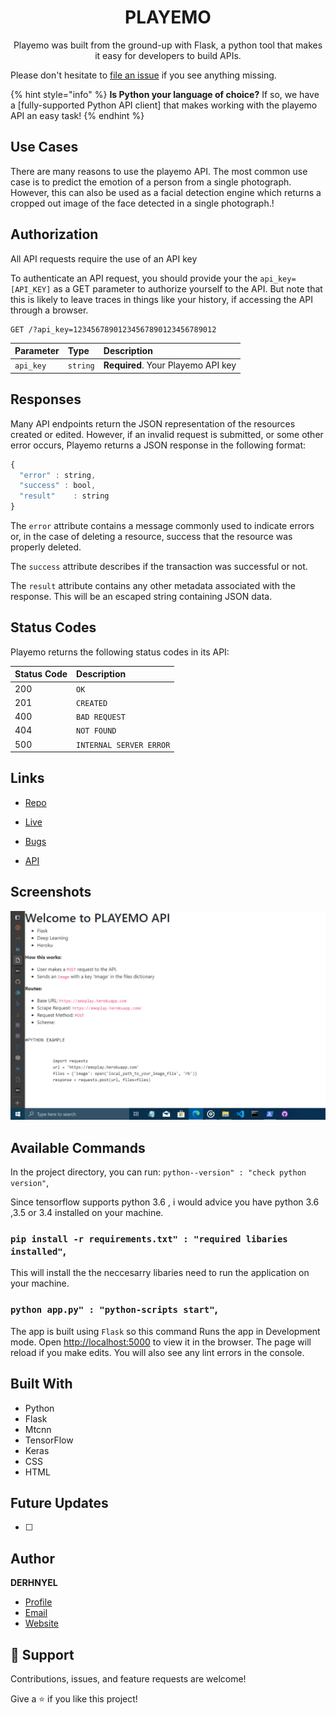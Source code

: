 <h1 align="center">PLAYEMO</h1>

<p align="center">Playemo was built from the ground-up with Flask, a python tool that makes it easy for developers to build APIs.

Please don't hesitate to [file an issue](https://github.com/playemo/issues/new) if you see anything missing.</p>

{% hint style="info" %}
**Is Python your language of choice?** If so, we have a [fully-supported Python API client] that makes working with the playemo API an easy task!
{% endhint %}

## Use Cases

There are many reasons to use the playemo API. The most common use case is to predict the emotion of a person from a single photograph.
However, this can also be used as a facial detection engine which returns a cropped out image of the face detected in a single photograph.!

## Authorization

All API requests require the use of an API key

To authenticate an API request, you should provide your the `api_key=[API_KEY]` as a GET parameter to authorize yourself to the API. But note that this is likely to leave traces in things like your history, if accessing the API through a browser.

```http
GET /?api_key=12345678901234567890123456789012
```

| Parameter | Type | Description |
| :--- | :--- | :--- |
| `api_key` | `string` | **Required**. Your Playemo API key |

## Responses

Many API endpoints return the JSON representation of the resources created or edited. However, if an invalid request is submitted, or some other error occurs, Playemo returns a JSON response in the following format:

```javascript
{
  "error" : string,
  "success" : bool,
  "result"    : string
}
```

The `error` attribute contains a message commonly used to indicate errors or, in the case of deleting a resource, success that the resource was properly deleted.

The `success` attribute describes if the transaction was successful or not.

The `result` attribute contains any other metadata associated with the response. This will be an escaped string containing JSON data.

## Status Codes

Playemo returns the following status codes in its API:

| Status Code | Description |
| :--- | :--- |
| 200 | `OK` |
| 201 | `CREATED` |
| 400 | `BAD REQUEST` |
| 404 | `NOT FOUND` |
| 500 | `INTERNAL SERVER ERROR` |

## Links

- [Repo](https://github.com/derhnyel/playemo_api "playemo_api Repo")

- [Live](https://emoplay.herokuapp.com "Live View")

- [Bugs](https://github.com/derhnyel/playemo_api/issues "Issues Page")

- [API](https://emoplay.herokuapp.com/"API")

## Screenshots

![Home Page](/screenshots/1.png "Home Page")

## Available Commands

In the project directory, you can run:
`python--version" : "check python version"`,

Since tensorflow supports python 3.6 , i would advice you have python 3.6 ,3.5 or 3.4 installed on your machine.

### `pip install -r requirements.txt" : "required libaries installed"`,

This will install the the neccesarry libaries need to run the application on your machine. 
### `python app.py" : "python-scripts start"`,

The app is built using `Flask` so this command Runs the app in Development mode. Open [http://localhost:5000](http://localhost:5000) to view it in the browser. The page will reload if you make edits.
You will also see any lint errors in the console.


## Built With

- Python
- Flask
- Mtcnn
- TensorFlow
- Keras
- CSS
- HTML

## Future Updates

- [ ] 

## Author

**DERHNYEL**

- [Profile](https://github.com/derhnyel "Eje Daniel")
- [Email](mailto:ejedenials@gmail.com?subject=Hi "Hi!")
- [Website](https://daniel-eje.herokuapp.com "Welcome")

## 🤝 Support

Contributions, issues, and feature requests are welcome!

Give a ⭐️ if you like this project!

